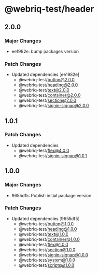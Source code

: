 # @webriq-test/header

## 2.0.0

### Major Changes

- ee1982e: bump packages version

### Patch Changes

- Updated dependencies [ee1982e]
  - @webriq-test/button@2.0.0
  - @webriq-test/heading@2.0.0
  - @webriq-test/text@2.0.0
  - @webriq-test/container@2.0.0
  - @webriq-test/section@2.0.0
  - @webriq-test/signin-signup@2.0.0

## 1.0.1

### Patch Changes

- Updated dependencies
  - @webriq-test/flex@4.0.0
  - @webriq-test/signin-signup@1.0.1

## 1.0.0

### Major Changes

- 9655df5: Publish initial package version

### Patch Changes

- Updated dependencies [9655df5]
  - @webriq-test/button@1.0.0
  - @webriq-test/heading@1.0.0
  - @webriq-test/text@1.0.0
  - @webriq-test/container@1.0.0
  - @webriq-test/flex@1.0.0
  - @webriq-test/section@1.0.0
  - @webriq-test/signin-signup@1.0.0
  - @webriq-test/system@1.0.0
  - @webriq-test/scripts@1.0.0
